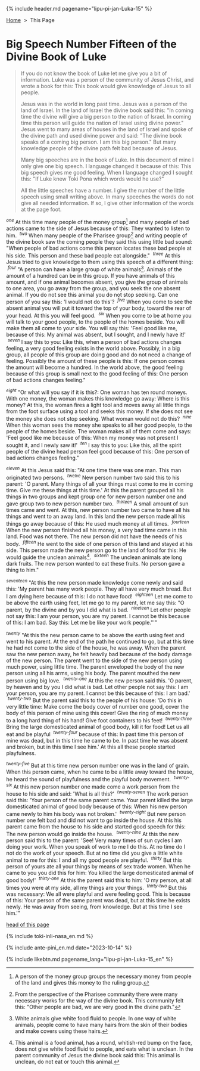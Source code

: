 {% include header.md pagename="lipu-pi-jan-Luka-15" %}



<a name="lawa"></a><span class="en">[Home](https://joelthomastr.github.io/tokipona/README_en)&nbsp;&nbsp;>&nbsp;&nbsp;This Page</span>

# <span class="en">Big Speech Number Fifteen of the Divine Book of Luke</span>

> <span class="en">If you do not know the book of Luke let me give you a bit of information. Luke was a person of the community of Jesus Christ, and wrote a book for this: This book would give knowledge of Jesus to all people.</span>
>
>
> <span class="en">Jesus was in the world in long past time. Jesus was a person of the land of Israel. In the land of Israel the divine book said this: "In coming time the divine will give a big person to the nation of Israel. In coming time this person will guide the nation of Israel using divine power." Jesus went to many areas of houses in the land of Israel and spoke of the divine path and used divine power and said: "The divine book speaks of a coming big person. I am this big person." But many knowledge people of the divine path felt bad because of Jesus.</span>
>
> <span class="en">Many big speeches are in the book of Luke. In this document of mine I only give one big speech. I language changed it because of this: This big speech gives me good feeling. When I language changed I sought this: "If Luke knew Toki Pona which words would he use?"</span>
>
> <span class="en">All the little speeches have a number. I give the number of the little speech using small writing above. In many speeches the words do not give all needed information. If so, I give other information of the words at the page foot.</span>

<span class="en"><sup>_one_</sup> At this time many people of the money group[^1] and many people of bad actions came to the side of Jesus because of this: They wanted to listen to him. &nbsp;<sup>_two_</sup> When many people of the Pharisee group[^2] and writing people of the divine book saw the coming people they said this using little bad sound: "When people of bad actions come this person locates these bad people at his side. This person and these bad people eat alongside." &nbsp;<sup>_three_</sup> At this Jesus tried to give knowledge to them using this speech of a different thing: &nbsp;<sup>_four_</sup> "A person can have a large group of white animals[^3]. Animals of the amount of a hundred can be in this group. If you have animals of this amount, and if one animal becomes absent, you give the group of animals to one area, you go away from the group, and you seek the one absent animal. If you do not see this animal you do not stop seeking. Can one person of  you say this: 'I would not do this'? &nbsp;<sup>_five_</sup> When you come to see the absent animal you will put it toward the top of your body, toward the rear of your head. At this you will feel good. &nbsp;<sup>_six_</sup> When you come to be at home you will talk to your good people, to the people of the homes beside. You will make them all come to your side. You will say this: 'Feel good like me, because of this: My animal was absent, but I sought, and I newly have it!' &nbsp;<sup>_seven_</sup> I say this to you: Like this, when a person of bad actions changes feeling, a very good feeling exists in the world above. Possibly, in a big group, all people of this group are doing good and do not need a change of feeling. Possibly the amount of these people is this: If one person comes the amount will become a hundred. In the world above, the good feeling because of this group is small next to the good feeling of this: One person of bad actions changes feeling."</span>

<span class="en"><sup>_eight_</sup> "Or what will you say if it is this?: One woman has ten round moneys. With one money, the woman makes this knowledge go away: Where is this money? At this, the woman fires a light tool and moves away all little things from the foot surface using a tool and seeks this money. If she does not see the money she does not stop seeking. What woman would not do this? &nbsp;<sup>_nine_</sup> When this woman sees the money she speaks to all her good people, to the people of the homes beside. The woman makes all of them come and says: 'Feel good like me because of this: When my money was not present I sought it, and I newly saw it!' &nbsp;<sup>_ten_</sup> I say this to you: Like this, all the spirit people of the divine head person feel good because of this: One person of bad actions changes feeling."</span>

<span class="en"><sup>_eleven_</sup> At this Jesus said this: "At one time there was one man. This man originated two persons. &nbsp;<sup>_twelve_</sup> New person number two said this to his parent: 'O parent. Many things of all your things must come to me in coming time. Give me these things at this time.' At this the parent grouped all his things in two groups and kept group one for new person number one and gave group two to new person number two. &nbsp;<sup>_thirteen_</sup> A small amount of sun times came and went. At this, new person number two came to have all his things and went to an away land. In this land the new person made all his things go away because of this: He used much money at all times. &nbsp;<sup>_fourteen_</sup> When the new person finished all his money, a very bad time came in this land. Food was not there. The new person did not have the needs of his body. &nbsp;<sup>_fifteen_</sup> He went to the side of one person of this land and stayed at his side. This person made the new person go to the land of food for this: He would guide the unclean animals[^4]. &nbsp;<sup>_sixteen_</sup> The unclean animals ate long dark fruits. The new person wanted to eat these fruits. No person gave a thing to him."</span>

<span class="en"><sup>_seventeen_</sup> "At this the new person made knowledge come newly and said this: 'My parent has many work people. They all have very much bread. But I am dying here because of this: I do not have food! &nbsp;<sup>_eighteen_</sup> Let me come to be above the earth using feet, let me go to my parent, let me say this: "O parent, by the divine and by you I did what is bad. &nbsp;<sup>_nineteen_</sup> Let other people not say this: I am your person, you are my parent. I cannot be this because of this: I am bad. Say this: Let me be like your work people."'"</span>

<span class="en"><sup>_twenty_</sup> "At this the new person came to be above the earth using feet and went to his parent. At the end of the path he continued to go, but at this time he had not come to the side of the house, he was away. When the parent saw the new person away, he felt heavily bad because of the body damage of the new person. The parent went to the side of the new person using much power, using little time. The parent enveloped the body of the new person using all his arms, using his body. The parent mouthed the new person using big love. &nbsp;<sup>_twenty-one_</sup> At this the new person said this. 'O parent, by heaven and by you I did what is bad. Let other people not say this: I am your person, you are my parent. I cannot be this because of this: I am bad.' &nbsp;<sup>_twenty-two_</sup> But the parent said this to the people of his house: 'Do this in very little time: Make come the body cover of number one good, cover the body of this person of mine using this cover! Give the ring of much money to a long hard thing of his hand! Give foot containers to his feet! &nbsp;<sup>_twenty-three_</sup> Bring the large domesticated animal of good body, kill it for food! Let us all eat and be playful &nbsp;<sup>_twenty-four_</sup> because of this: In past time this person of mine was dead, but in this time he came to be. In past time he was absent and broken, but in this time I see him.' At this all these people started playfulness.</span>

<span class="en"><sup>_twenty-five_</sup> But at this time new person number one was in the land of grain. When this person came, when he came to be a little away toward the house, he heard the sound of playfulness and the playful body movement. &nbsp;<sup>_twenty-six_</sup> At this new person number one made come a work person from the house to his side and said: 'What is all this?' &nbsp;<sup>_twenty-seven_</sup> The work person said this: 'Your person of the same parent came. Your parent killed the large domesticated animal of good body because of this: When his new person came newly to him his body was not broken.' &nbsp;<sup>_twenty-eight_</sup> But new person number one felt bad and did not want to go inside the house. At this his parent came from the house to his side and started good speech for this: The new person would go inside the house. &nbsp;<sup>_twenty-nine_</sup> At this the new person said this to the parent: 'See! Very many times of sun cycles I am doing your work. When you speak of work to me I do this. At no time do I not do the work of your speech. But at no time did you give a little white animal to me for this: I and all my good people are playful. &nbsp;<sup>_thirty_</sup> But this person of yours ate all your things by means of sex trade women. When he came to you you did this for him: You killed the large domesticated animal of good body!' &nbsp;<sup>_thirty-one_</sup> At this the parent said this to him: 'O my person, at all times you were at my side, all my things are your things. &nbsp;<sup>_thirty-two_</sup> But this was necessary: We all were playful and were feeling good. This is because of this: Your person of the same parent was dead, but at this time he exists newly. He was away from seeing, from knowledge. But at this time I see him.'"</span>

[^1]: <span class="en"> A person of the money group groups the necessary money from people of the land and gives this money to the ruling group.</span>
[^2]: <span class="en"> From the perspective of the Pharisee community there were many necessary works for the way of the divine book. This community felt this: "Other people are bad, we are very good in the divine path."</span>
[^3]: White animals give white food fluid to people. In one way of white animals, people come to have many hairs from the skin of their bodies and make covers using these hairs.
[^4]: <span class="en"> This animal is a food animal, has a round, whitish-red bump on the face, does not give white food fluid to people, and eats what is unclean. In the parent community of Jesus the divine book said this: This animal is unclean, do not eat or touch this animal.</span>

<span class="en">[head of this page](#lawa)</span>

{% include toki-inli-nasa_en.md %}

{% include ante-pini_en.md date="2023-10-14" %}

{% include likebtn.md pagename_lang="lipu-pi-jan-Luka-15_en" %}
